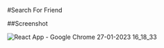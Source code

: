 #Search For Friend

##Screenshot


![React App - Google Chrome 27-01-2023 16_18_33](https://user-images.githubusercontent.com/103638897/215069340-8850f6a9-8f2d-473b-b01f-8e2f8296a07c.png)
